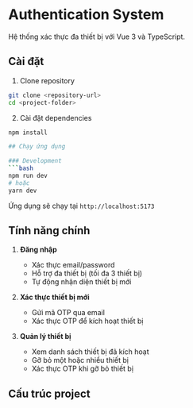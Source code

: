 # Authentication System

Hệ thống xác thực đa thiết bị với Vue 3 và TypeScript.

## Cài đặt

1. Clone repository
```bash
git clone <repository-url>
cd <project-folder>
```

2. Cài đặt dependencies
```bash
npm install

## Chạy ứng dụng

### Development
```bash
npm run dev
# hoặc
yarn dev
```
Ứng dụng sẽ chạy tại `http://localhost:5173`


## Tính năng chính

1. **Đăng nhập**
   - Xác thực email/password
   - Hỗ trợ đa thiết bị (tối đa 3 thiết bị)
   - Tự động nhận diện thiết bị mới

2. **Xác thực thiết bị mới**
   - Gửi mã OTP qua email
   - Xác thực OTP để kích hoạt thiết bị

3. **Quản lý thiết bị**
   - Xem danh sách thiết bị đã kích hoạt
   - Gỡ bỏ một hoặc nhiều thiết bị
   - Xác thực OTP khi gỡ bỏ thiết bị

## Cấu trúc project
